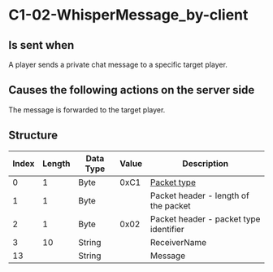 # C1-02-WhisperMessage_by-client

## Is sent when

A player sends a private chat message to a specific target player.

## Causes the following actions on the server side

The message is forwarded to the target player.

## Structure

| Index | Length | Data Type | Value | Description |
|-------|--------|-----------|-------|-------------|
| 0 | 1 |   Byte   | 0xC1  | [Packet type](PacketTypes.md) |
| 1 | 1 |    Byte   |      | Packet header - length of the packet |
| 2 | 1 |    Byte   | 0x02  | Packet header - packet type identifier |
| 3 | 10 | String |  | ReceiverName |
| 13 |  | String |  | Message |
